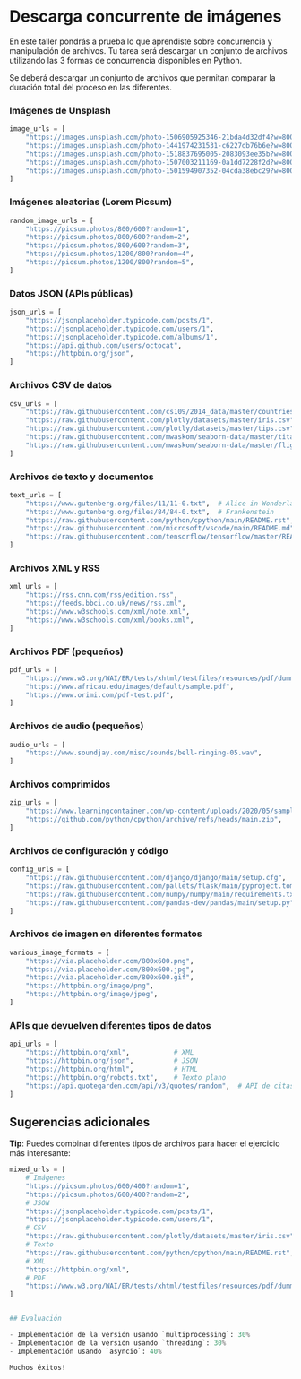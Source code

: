 # Descarga concurrente de imágenes

En este taller pondrás a prueba lo que aprendiste sobre concurrencia y manipulación de archivos. Tu tarea será descargar un conjunto de archivos utilizando las 3 formas de concurrencia disponibles en Python. 

Se deberá descargar un conjunto de archivos que permitan comparar la duración total del proceso en las diferentes.

### Imágenes de Unsplash
```python
image_urls = [
    "https://images.unsplash.com/photo-1506905925346-21bda4d32df4?w=800",
    "https://images.unsplash.com/photo-1441974231531-c6227db76b6e?w=800",
    "https://images.unsplash.com/photo-1518837695005-2083093ee35b?w=800",
    "https://images.unsplash.com/photo-1507003211169-0a1dd7228f2d?w=800",
    "https://images.unsplash.com/photo-1501594907352-04cda38ebc29?w=800"
]
```

### Imágenes aleatorias (Lorem Picsum)
```python
random_image_urls = [
    "https://picsum.photos/800/600?random=1",
    "https://picsum.photos/800/600?random=2",
    "https://picsum.photos/800/600?random=3",
    "https://picsum.photos/1200/800?random=4",
    "https://picsum.photos/1200/800?random=5",
]
```

### Datos JSON (APIs públicas)
```python
json_urls = [
    "https://jsonplaceholder.typicode.com/posts/1",
    "https://jsonplaceholder.typicode.com/users/1",
    "https://jsonplaceholder.typicode.com/albums/1",
    "https://api.github.com/users/octocat",
    "https://httpbin.org/json",
]
```

### Archivos CSV de datos
```python
csv_urls = [
    "https://raw.githubusercontent.com/cs109/2014_data/master/countries.csv",
    "https://raw.githubusercontent.com/plotly/datasets/master/iris.csv",
    "https://raw.githubusercontent.com/plotly/datasets/master/tips.csv",
    "https://raw.githubusercontent.com/mwaskom/seaborn-data/master/titanic.csv",
    "https://raw.githubusercontent.com/mwaskom/seaborn-data/master/flights.csv",
]
```

### Archivos de texto y documentos
```python
text_urls = [
    "https://www.gutenberg.org/files/11/11-0.txt",  # Alice in Wonderland
    "https://www.gutenberg.org/files/84/84-0.txt",  # Frankenstein
    "https://raw.githubusercontent.com/python/cpython/main/README.rst",
    "https://raw.githubusercontent.com/microsoft/vscode/main/README.md",
    "https://raw.githubusercontent.com/tensorflow/tensorflow/master/README.md",
]
```

### Archivos XML y RSS
```python
xml_urls = [
    "https://rss.cnn.com/rss/edition.rss",
    "https://feeds.bbci.co.uk/news/rss.xml",
    "https://www.w3schools.com/xml/note.xml",
    "https://www.w3schools.com/xml/books.xml",
]
```

### Archivos PDF (pequeños)
```python
pdf_urls = [
    "https://www.w3.org/WAI/ER/tests/xhtml/testfiles/resources/pdf/dummy.pdf",
    "https://www.africau.edu/images/default/sample.pdf",
    "https://www.orimi.com/pdf-test.pdf",
]
```

### Archivos de audio (pequeños)
```python
audio_urls = [
    "https://www.soundjay.com/misc/sounds/bell-ringing-05.wav",
]
```

### Archivos comprimidos
```python
zip_urls = [
    "https://www.learningcontainer.com/wp-content/uploads/2020/05/sample-zip-file.zip",
    "https://github.com/python/cpython/archive/refs/heads/main.zip",
]
```

### Archivos de configuración y código
```python
config_urls = [
    "https://raw.githubusercontent.com/django/django/main/setup.cfg",
    "https://raw.githubusercontent.com/pallets/flask/main/pyproject.toml",
    "https://raw.githubusercontent.com/numpy/numpy/main/requirements.txt",
    "https://raw.githubusercontent.com/pandas-dev/pandas/main/setup.py",
]
```

### Archivos de imagen en diferentes formatos
```python
various_image_formats = [
    "https://via.placeholder.com/800x600.png",
    "https://via.placeholder.com/800x600.jpg", 
    "https://via.placeholder.com/800x600.gif",
    "https://httpbin.org/image/png",
    "https://httpbin.org/image/jpeg",
]
```

### APIs que devuelven diferentes tipos de datos
```python
api_urls = [
    "https://httpbin.org/xml",           # XML
    "https://httpbin.org/json",          # JSON
    "https://httpbin.org/html",          # HTML
    "https://httpbin.org/robots.txt",    # Texto plano
    "https://api.quotegarden.com/api/v3/quotes/random",  # API de citas
]
```

## Sugerencias adicionales

**Tip**: Puedes combinar diferentes tipos de archivos para hacer el ejercicio más interesante:

```python
mixed_urls = [
    # Imágenes
    "https://picsum.photos/600/400?random=1",
    "https://picsum.photos/600/400?random=2",
    # JSON
    "https://jsonplaceholder.typicode.com/posts/1",
    "https://jsonplaceholder.typicode.com/users/1",
    # CSV
    "https://raw.githubusercontent.com/plotly/datasets/master/iris.csv",
    # Texto
    "https://raw.githubusercontent.com/python/cpython/main/README.rst",
    # XML
    "https://httpbin.org/xml",
    # PDF
    "https://www.w3.org/WAI/ER/tests/xhtml/testfiles/resources/pdf/dummy.pdf",
]


## Evaluación

- Implementación de la versión usando `multiprocessing`: 30%
- Implementación de la versión usando `threading`: 30%
- Implementación usando `asyncio`: 40%

Muchos éxitos!